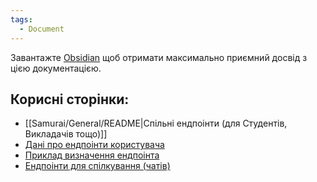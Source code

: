 ```yaml
---
tags:
  - Document
---
```

Завантажте [Obsidian](https://obsidian.md/) щоб отримати максимально приємний досвід з цією документацією.

## Корисні сторінки:
- [[Samurai/General/README|Спільні ендпоінти (для Студентів, Викладачів тощо)]]
- [Дані про ендпоінти користувача](Samurai/UserInfo/README.md)
- [Приклад визначення ендпоінта](Samurai/Endpoint%20Definition%20Example.md)
- [Ендпоінти для спілкування (чатів)](Samurai/Communication/README.md)